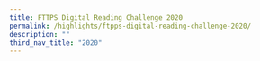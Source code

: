 ```yaml
---
title: FTTPS Digital Reading Challenge 2020
permalink: /highlights/ftpps-digital-reading-challenge-2020/
description: ""
third_nav_title: "2020"
---
```

